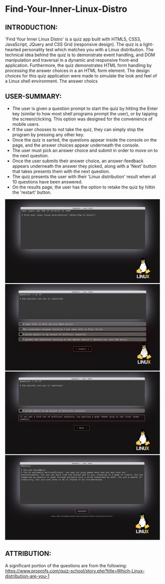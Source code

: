 # Find-Your-Inner-Linux-Distro

INTRODUCTION:
-
'Find Your Inner Linux Distro' is a quiz app built with HTML5, CSS3, JavaScript, JQuery and CSS Grid (responsive design). 
The quiz is a light-hearted personality test which matches you with a Linux distribution. 
The technical idea behind the quiz is to demonstrate event handling, and DOM manipulation and traversal in a dynamic and responsive front-end application. Furthermore, the quiz demonstrates HTML form handling by processing the answer choices in a an HTML form element. 
The design choices for this quiz application were made to simulate the look and feel of a Linux shell environment.
The answer choics 

USER-SUMMARY:
-
- The user is given a question prompt to start the quiz by hitting the Enter key (similar to how most shell programs prompt the user), or by tapping the screen/clicking. This option was designed for the convenience of mobile users. 
- If the user chooses to not take the quiz, they can simply stop the program by pressing any other key. 
- Once the quiz is sarted, the questions appear inside the console on the page, and the answer choices appear underneath the console. 
- The user must pick an answer choice and submit in order to move on to the next question. 
- Once the user submits their answer choice, an answer-feedback appears underneath the answer they picked, along with a 'Next' button that takes presents them with the next question. 
- The quiz presents the user with their 'Linux distribution' result when all 10 questions have been answered. 
- On the results page, the user has the option to retake the quiz by hittin the 'restart' button. 

![Screenshot](quiz_prompt.png)
![Screenshot](question_answers.png)
![Screenshot](answer_feedback.png)
![Screenshot](result.png)

ATTRIBUTION:
-
A significant portion of the questions are from the following:
https://www.proprofs.com/quiz-school/story.php?title=Which-Linux-distribution-are-you-1



